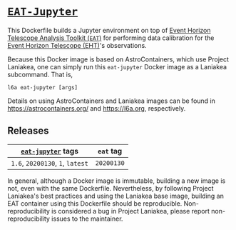 # [`EAT-Jupyter`][1]

This Dockerfile builds a Jupyter environment on top of [Event Horizon
Telescope Analysis Toolkit (`EAT`)](https://github.com/sao-eht/eat)
for performing data calibration for the [Event Horizon Telescope
(EHT)](https://eventhorizontelescope.org/)'s observations.

Because this Docker image is based on AstroContainers, which use
Project Laniakea, one can simply run this `eat-jupyter` Docker image
as a Laniakea subcommand.
That is,

    l6a eat-jupyter [args]

Details on using AstroContainers and Laniakea images can be found in
https://astrocontainers.org/ and https://l6a.org, respectively.

## Releases

[`eat-jupyter`][1] tags | `eat` tag
--- | ---
`1.6`, `20200130`, `1`, `latest` | `20200130`

In general, although a Docker image is immutable, building a new image
is not, even with the same Dockerfile.
Nevertheless, by following Project Laniakea's best practices and using
the Laniakea base image, building an EAT container using this
Dockerfile should be reproducible.
Non-reproducibility is considered a bug in Project Laniakea, please
report non-reproducibility issues to the maintainer.

[1]: https://hub.docker.com/repository/docker/ehtcon/eat-jupyter
